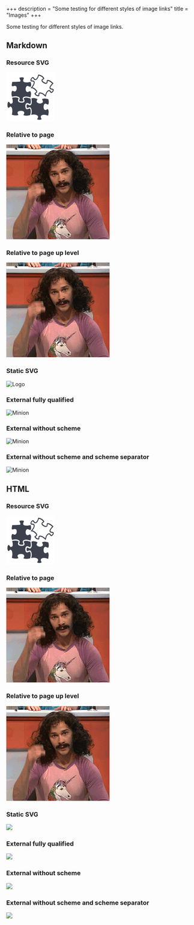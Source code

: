 +++
description = "Some testing for different styles of image links"
title = "Images"
+++

Some testing for different styles of image links.

## Markdown

### Resource SVG

![Magic](test.svg?classes=shadow)

### Relative to page

![Magic](magic.gif?classes=shadow)

### Relative to page up level

![Magic](../images/magic.gif?classes=shadow&height=50px)

### Static SVG

![Logo](/images/logo.svg?classes=shadow&height=50px)

### External fully qualified

![Minion](https://octodex.github.com/images/minion.png?classes=shadow&height=50px)

### External without scheme

![Minion](//octodex.github.com/images/minion.png?classes=shadow&height=50px)

### External without scheme and scheme separator

![Minion](octodex.github.com/images/minion.png?classes=shadow&height=50px)

## HTML

### Resource SVG

<p><img src="test.svg?classes=shadow"></p>

### Relative to page

<p><img src="magic.gif?classes=shadow"></p>

### Relative to page up level

<p><img src="../images/magic.gif?classes=shadow&height=50px"></p>

### Static SVG

<p><img src="/images/logo.svg?classes=shadow&height=50px"></p>

### External fully qualified

<p><img src="https://octodex.github.com/images/minion.png?classes=shadow&height=50px"></p>

### External without scheme

<p><img src="//octodex.github.com/images/minion.png?classes=shadow&height=50px"></p>

### External without scheme and scheme separator

<p><img src="octodex.github.com/images/minion.png?classes=shadow&height=50px"></p>
